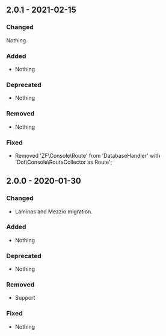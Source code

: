 ## 2.0.1 - 2021-02-15

### Changed
Nothing

### Added
* Nothing

### Deprecated
* Nothing

### Removed
* Nothing

### Fixed
* Removed 'ZF\Console\Route' from 'DatabaseHandler' with 'Dot\Console\RouteCollector as Route';

## 2.0.0 - 2020-01-30

### Changed
* Laminas and Mezzio migration.

### Added
* Nothing

### Deprecated
* Nothing

### Removed
* Support

### Fixed
* Nothing
